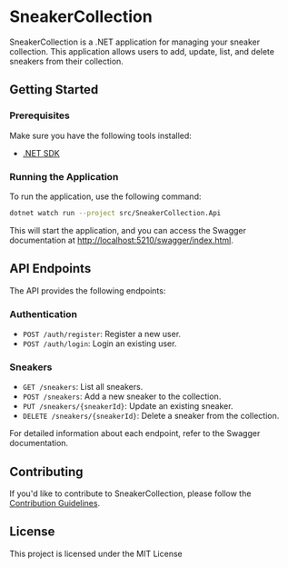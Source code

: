# SneakerCollection

SneakerCollection is a .NET application for managing your sneaker collection. This application allows users to add, update, list, and delete sneakers from their collection.

## Getting Started

### Prerequisites

Make sure you have the following tools installed:

- [.NET SDK](https://dotnet.microsoft.com/download)

### Running the Application

To run the application, use the following command:

```bash
dotnet watch run --project src/SneakerCollection.Api
```

This will start the application, and you can access the Swagger documentation at [http://localhost:5210/swagger/index.html](http://localhost:5210/swagger/index.html).

## API Endpoints

The API provides the following endpoints:

### Authentication
- `POST /auth/register`: Register a new user.
- `POST /auth/login`: Login an existing user.

### Sneakers
- `GET /sneakers`: List all sneakers.
- `POST /sneakers`: Add a new sneaker to the collection.
- `PUT /sneakers/{sneakerId}`: Update an existing sneaker.
- `DELETE /sneakers/{sneakerId}`: Delete a sneaker from the collection.

For detailed information about each endpoint, refer to the Swagger documentation.

## Contributing

If you'd like to contribute to SneakerCollection, please follow the [Contribution Guidelines](CONTRIBUTING.md).

## License

This project is licensed under the MIT License
